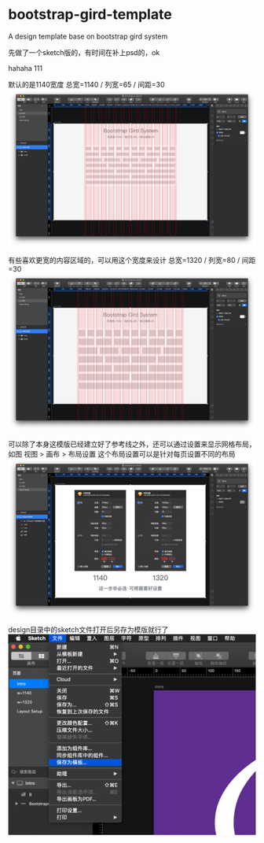 # bootstrap-gird-template
A design template base on bootstrap gird system

先做了一个sketch版的，有时间在补上psd的，ok

hahaha
111


默认的是1140宽度
总宽=1140 / 列宽=65 / 间距=30
![image](https://github.com/leosin/bootstrap-gird-template/blob/main/readme/images/gird-1140.png)

有些喜欢更宽的内容区域的，可以用这个宽度来设计
总宽=1320 / 列宽=80 / 间距=30
![image](https://github.com/leosin/bootstrap-gird-template/blob/main/readme/images/gird-1320.png)

可以除了本身这模版已经建立好了参考线之外，还可以通过设置来显示网格布局，如图
视图 > 画布 > 布局设置
这个布局设置可以是针对每页设置不同的布局
![image](https://github.com/leosin/bootstrap-gird-template/blob/main/readme/images/layout-setup.png)

design目录中的sketch文件打开后另存为模版就行了
![image](https://github.com/leosin/bootstrap-gird-template/blob/main/readme/images/save2tpl.png)
